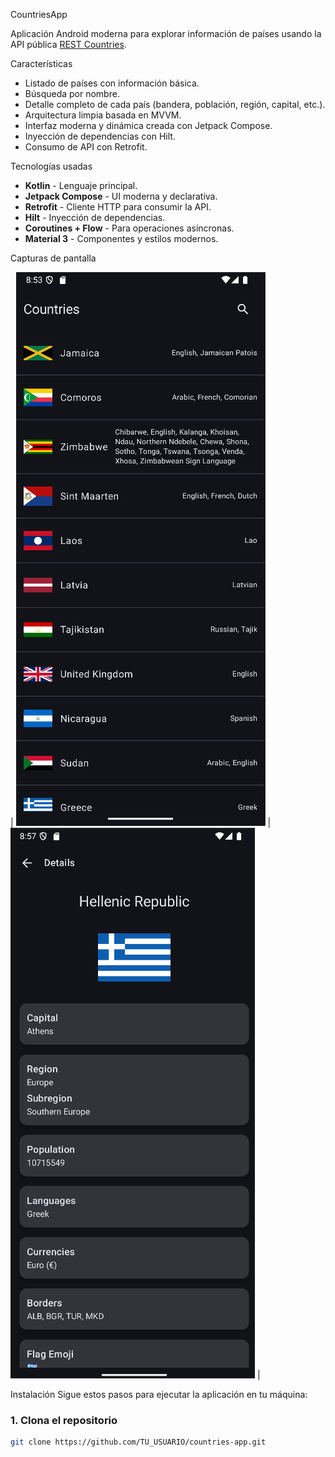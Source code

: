 CountriesApp

Aplicación Android moderna para explorar información de países usando la API pública [REST Countries](https://restcountries.com/).


Características
- Listado de países con información básica.
- Búsqueda por nombre.
- Detalle completo de cada país (bandera, población, región, capital, etc.).
- Arquitectura limpia basada en MVVM.
- Interfaz moderna y dinámica creada con Jetpack Compose.
- Inyección de dependencias con Hilt.
- Consumo de API con Retrofit.


Tecnologías usadas
- **Kotlin** - Lenguaje principal.
- **Jetpack Compose** - UI moderna y declarativa.
- **Retrofit** - Cliente HTTP para consumir la API.
- **Hilt** - Inyección de dependencias.
- **Coroutines + Flow** - Para operaciones asíncronas.
- **Material 3** - Componentes y estilos modernos.


Capturas de pantalla

  | ![Lista](docs/1.png) | ![Detalle](docs/2.png) |


Instalación
Sigue estos pasos para ejecutar la aplicación en tu máquina:

### 1. Clona el repositorio
```bash
git clone https://github.com/TU_USUARIO/countries-app.git
